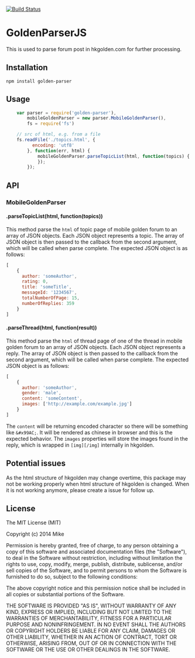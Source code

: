 [![Build Status](https://travis-ci.org/mcfung/GoldenParserJS.svg?branch=master)](https://travis-ci.org/mcfung/GoldenParserJS)

GoldenParserJS
==============

This is used to parse forum post in hkgolden.com for further processing.


## Installation
`npm install golden-parser`

## Usage

```js
    var parser = require('golden-parser'),
        mobileGoldenParser = new parser.MobileGoldenParser(),
        fs = require('fs')

    // src of html, e.g. from a file
    fs.readFile('./topics.html', {
          encoding: 'utf8'
        }, function(err, html) {
            mobileGoldenParser.parseTopicList(html, function(topics) {
            });
        });
```

## API

### MobileGoldenParser
#### .parseTopicList(html, function(topics))

This method parse the `html` of topic page of mobile golden forum to an array of JSON objects.
Each JSON object represents a topic.
The array of JSON object is then passed to the callback from the second argument, which will be called when parse complete.
The expected JSON object is as follows:
```js
[
    {
      author: 'someAuthor',
      rating: 0,
      title: 'someTitle',
      messageId: '1234567',
      totalNumberOfPage: 15,
      numberOfReplies: 359
    }
]
```

#### .parseThread(html, function(result))

This method parse the `html` of thread page of one of the thread in mobile golden forum to an array of JSON objects.
Each JSON object represents a reply.
The array of JSON object is then passed to the callback from the second argument, which will be called when parse complete.
The expected JSON object is as follows:
```js
[
    {
      author: 'someAuthor',
      gender: 'male',
      content: 'someContent',
      images: ['http://example.com/example.jpg']
    }
]
```
The `content` will be returning encoded character so there will be something like `&#x99AC;`. It will be rendered as chinese in browser and this is the expected behavior.
The `images` properties will store the images found in the reply, which is wrapped in `[img][/img]` internally in hkgolden.

## Potential issues

As the html structure of hkgolden may change overtime, this package may not be working properly when html structure of hkgolden is changed.
When it is not working anymore, please create a issue for follow up.

## License

The MIT License (MIT)

Copyright (c) 2014 Mike

Permission is hereby granted, free of charge, to any person obtaining a copy
of this software and associated documentation files (the "Software"), to deal
in the Software without restriction, including without limitation the rights
to use, copy, modify, merge, publish, distribute, sublicense, and/or sell
copies of the Software, and to permit persons to whom the Software is
furnished to do so, subject to the following conditions:

The above copyright notice and this permission notice shall be included in all
copies or substantial portions of the Software.

THE SOFTWARE IS PROVIDED "AS IS", WITHOUT WARRANTY OF ANY KIND, EXPRESS OR
IMPLIED, INCLUDING BUT NOT LIMITED TO THE WARRANTIES OF MERCHANTABILITY,
FITNESS FOR A PARTICULAR PURPOSE AND NONINFRINGEMENT. IN NO EVENT SHALL THE
AUTHORS OR COPYRIGHT HOLDERS BE LIABLE FOR ANY CLAIM, DAMAGES OR OTHER
LIABILITY, WHETHER IN AN ACTION OF CONTRACT, TORT OR OTHERWISE, ARISING FROM,
OUT OF OR IN CONNECTION WITH THE SOFTWARE OR THE USE OR OTHER DEALINGS IN THE
SOFTWARE.